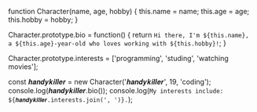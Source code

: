 function Character(name, age, hobby) {
  this.name = name;
  this.age = age;
  this.hobby = hobby;
}

Character.prototype.bio = function() {
  return `Hi there, I'm ${this.name}, a ${this.age}-year-old who loves working with ${this.hobby}!`;
}

Character.prototype.interests = ['programming', 'studing', 'watching movies'];

const 𝒉𝒂𝒏𝒅𝒚𝒌𝒊𝒍𝒍𝒆𝒓 = new Character('𝒉𝒂𝒏𝒅𝒚𝒌𝒊𝒍𝒍𝒆𝒓', 19, 'coding');
console.log(𝒉𝒂𝒏𝒅𝒚𝒌𝒊𝒍𝒍𝒆𝒓.bio());
console.log(`My interests include: ${𝒉𝒂𝒏𝒅𝒚𝒌𝒊𝒍𝒍𝒆𝒓.interests.join(', ')}.`);

